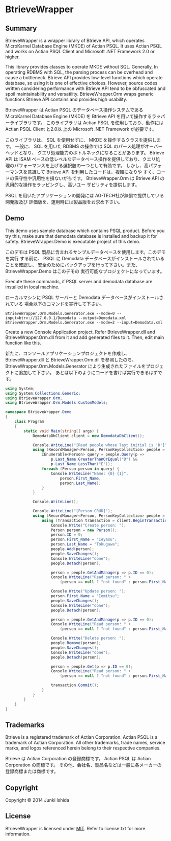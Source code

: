 # BtrieveWrapper

## Summary

BtrieveWrapper is a wrapper library of Btrieve API, which operates MicroKarnel
Database Engine (MKDE) of Actian PSQL. It uses Actian PSQL and works on Actian
PSQL Client and Microsoft .NET Framework 2.0 or higher.

This library provides classes to operate MKDE without SQL.
Generally, In operating RDBMS with SQL, the parsing process can be overhead and
cause a bottleneck.
Btrieve API provides low-level functions which operate database, so using it is
one of effective choices.
However, source codes written considering performance with Btrieve API tend to
be obfuscated and spoil maintainability and versatility.
BtrieveWrapper.Orm wraps generic functions  Btrieve API contains and
provides high usability.

BtrieveWrapper は Actian PSQL のデータベース操作システムである MicroKarnel
Database Engine (MKDE) を Btrieve API を用いて操作するラッパーライブラリです。
このライブラリは Actian PSQL を使用しており、動作にはActian PSQL Client と2.0以
上の Microsoft .NET Framework が必要です。

このライブラリは、 SQL を使用せずに、 MKDE を操作するクラスを提供します。
一般に、 SQL を用いた RDBMS の操作では SQL のパース処理がオーバーヘッドとなり、
クエリ処理能力のボトルネックになることがあります。
Btrieve API は ISAM ベースの低レベルなデータベース操作を提供しており、クエリ処
理のパフォーマンスを上げる選択肢の一つとして有効です。
しかし、高パフォーマンスを意識して Btrieve API を利用したコードは、複雑になりや
すく、コードの保守性や汎用性を損ないがちです。
BtrieveWrapper.Orm は Btrieve API の汎用的な操作をラッピングし、高いユー
ザビリティを提供します。

PSQL を用いたアプリケーションの開発には AG-TECH社が無償で提供している開発版及び
評価版を、運用時には製品版をお求め下さい。

## Demo

This demo uses sample database which contains PSQL product. Before you try this,
make sure that demodata database is installed and backup it for safety.
BtrieveWrapper.Demo is executable project of this demo.

このデモは PSQL 製品に含まれるサンプルデータベースを使用します。このデモを実行
する前に、 PSQL に Demodata データベースがインストールされていることを確認し、
安全のためにバックアップを行って下さい。また、 BtrieveWrapper.Demo はこのデモの
実行可能なプロジェクトになっています。

Execute these commands, if PSQL server and demodata database are installed in
local machine.

ローカルマシンに PSQL サーバーと Demodata データベースがインストールされている
場合以下のコマンドを実行して下さい。
```
BtrieveWrapper.Orm.Models.Generator.exe --mode=0 --input=btrv://127.0.0.1/Demodata --output=Demodata.xml
BtrieveWrapper.Orm.Models.Generator.exe --mode=2 --input=Demodata.xml
```

Create a new Console Application project.
Refer BtrieveWrapper.dll and BtrieveWrapper.Orm.dll from it and add generated
files to it.
Then, edit main function like this.

新たに、コンソールアプリケーションプロジェクトを作成し、BtrieveWrapper.dll と
BtrieveWrapper.Orm.dll を参照したのち、 BtrieveWrapper.Orm.Models.Generator
により生成されたファイルをプロジェクトに追加して下さい。
あとは以下のようにコードを書けば実行できるはずです。
```csharp
using System;
using System.Collections.Generic;
using BtrieveWrapper.Orm;
using BtrieveWrapper.Orm.Models.CustomModels;

namespace BtrieveWrapper.Demo
{
    class Program
    {
        static void Main(string[] args) {
            DemodataDbClient client = new DemodataDbClient();

            Console.WriteLine("[Read people whose last initial is 'D']");
            using (RecordManager<Person, PersonKeyCollection> people = client.Person()) {
                IEnumerable<Person> query = people.Query(p =>
                    p.Last_Name.GreaterThanOrEqual("D") &&
                    p.Last_Name.LessThan("E"));
                foreach (Person person in query) {
                    Console.WriteLine("Name: {0} {1}",
                        person.First_Name,
                        person.Last_Name);
                }
            }

            Console.WriteLine();

            Console.WriteLine("[Person CRUD]");
            using (RecordManager<Person, PersonKeyCollection> people = client.Person()) {
                using (Transaction transaction = client.BeginTransaction()) {
                    Console.Write("Create person: ");
                    Person person = new Person();
                    person.ID = 0;
                    person.First_Name = "Ieyasu";
                    person.Last_Name = "Tokugawa";
                    people.Add(person);
                    people.SaveChanges();
                    Console.WriteLine("done");
                    people.Detach(person);

                    person = people.GetAndManage(p => p.ID == 0);
                    Console.WriteLine("Read person: " +
                        (person == null ? "not found" : person.First_Name + " " + person.Last_Name));

                    Console.Write("Update person: ");
                    person.First_Name = "Iemitsu";
                    people.SaveChanges();
                    Console.WriteLine("done");
                    people.Detach(person);

                    person = people.GetAndManage(p => p.ID == 0);
                    Console.WriteLine("Read person: " +
                        (person == null ? "not found" : person.First_Name + " " + person.Last_Name));

                    Console.Write("Delete person: ");
                    people.Remove(person);
                    people.SaveChanges();
                    Console.WriteLine("done");
                    people.Detach(person);

                    person = people.Get(p => p.ID == 0);
                    Console.WriteLine("Read person: " +
                        (person == null ? "not found" : person.First_Name + " " + person.Last_Name));

                    transaction.Commit();
                }
            }
        }
    }
}
```

## Trademarks

Btrieve is a registered trademark of Actian Corporation.
Actian PSQL is a trademark of Actian Corporation.
All other trademarks, trade names, service marks, and logos referenced herein
belong to their respective companies.

Btrieve は Actian Corporation の登録商標です。
Actian PSQL は Actian Corporation の商標です。
その他、会社名、製品名などは一般に各メーカーの登録商標または商標です。

## Copyright

Copyright © 2014 Junki Ishida

## License

BtrieveWrapper is licensed under [MIT](http://www.opensource.org/licenses/mit-license.php "Read more about the MIT license form"). Refer to license.txt for more information.